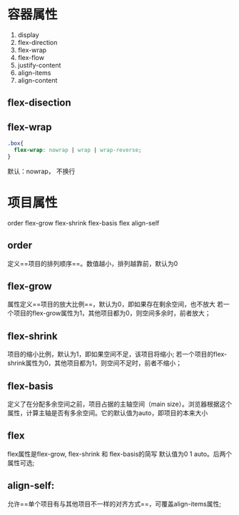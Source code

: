 # 容器属性

1. display
2. flex-direction
3. flex-wrap
4. flex-flow
5. justify-content
6. align-items
7. align-content

## flex-disection

## flex-wrap

```css
.box{
  flex-wrap: nowrap | wrap | wrap-reverse;
}
```

默认：nowrap， 不换行

# 项目属性
order
flex-grow
flex-shrink
flex-basis
flex
align-self



## order

定义==项目的排列顺序==。数值越小，排列越靠前，默认为0

## flex-grow

属性定义==项目的放大比例==，默认为0，即如果存在剩余空间，也不放大
若一个项目的flex-grow属性为1，其他项目都为0，则空间多余时，前者放大；

## flex-shrink

项目的缩小比例，默认为1，即如果空间不足，该项目将缩小;
若一个项目的flex-shrink属性为0，其他项目都为1，则空间不足时，前者不缩小；

## flex-basis

定义了在分配多余空间之前，项目占据的主轴空间（main size）。浏览器根据这个属性，计算主轴是否有多余空间。它的默认值为auto，即项目的本来大小

## flex

flex属性是flex-grow, flex-shrink 和 flex-basis的简写
默认值为0 1 auto。后两个属性可选;

## align-self:
允许==单个项目有与其他项目不一样的对齐方式==，可覆盖align-items属性;